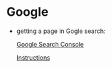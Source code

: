 # Google

- getting a page in Gogle search:

  [Google Search Console](https://www.google.com/webmasters/tools/home)
  
  [Instructions](https://support.google.com/webmasters/answer/6332964?hl=en&ref_topic=4564315)
